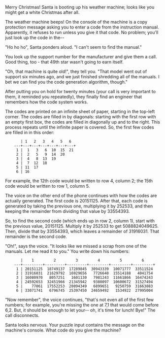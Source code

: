 Merry Christmas! Santa is booting up his weather machine;
looks like you might get a white Christmas after all.

The weather machine beeps! On the console of the machine is
a copy protection message asking you to enter a code from
the instruction manual. Apparently, it refuses to run unless
you give it that code. No problem; you'll just look up the
code in the--

"Ho ho ho", Santa ponders aloud. "I can't seem to find the
manual."

You look up the support number for the manufacturer and give
them a call. Good thing, too - that 49th star wasn't going
to earn itself.

"Oh, that machine is quite old!", they tell you. "That model
went out of support six minutes ago, and we just finished
shredding all of the manuals. I bet we can find you the code
generation algorithm, though."

After putting you on hold for twenty minutes (your call is
very important to them, it reminded you repeatedly), they
finally find an engineer that remembers how the code system
works.

The codes are printed on an infinite sheet of paper,
starting in the top-left corner. The codes are filled in by
diagonals: starting with the first row with an empty first
box, the codes are filled in diagonally up and to the
right. This process repeats until the infinite paper is
covered. So, the first few codes are filled in in this
order:

           | 1   2   3   4   5   6  
        ---+---+---+---+---+---+---+
         1 |  1   3   6  10  15  21
         2 |  2   5   9  14  20
         3 |  4   8  13  19
         4 |  7  12  18
         5 | 11  17
         6 | 16

For example, the 12th code would be written to row 4, column
2; the 15th code would be written to row 1, column 5.

The voice on the other end of the phone continues with how
the codes are actually generated. The first code
is 20151125. After that, each code is generated by taking
the previous one, multiplying it by 252533, and then keeping
the remainder from dividing that value by 33554393.

So, to find the second code (which ends up in row 2, column
1), start with the previous value, 20151125. Multiply it by
252533 to get 5088824049625. Then, divide that by 33554393,
which leaves a remainder of 31916031. That remainder is the
second code.

"Oh!", says the voice. "It looks like we missed a scrap from
one of the manuals. Let me read it to you." You write down
his numbers:

           |    1         2         3         4         5         6
        ---+---------+---------+---------+---------+---------+---------+
         1 | 20151125  18749137  17289845  30943339  10071777  33511524
         2 | 31916031  21629792  16929656   7726640  15514188   4041754
         3 | 16080970   8057251   1601130   7981243  11661866  16474243
         4 | 24592653  32451966  21345942   9380097  10600672  31527494
         5 |    77061  17552253  28094349   6899651   9250759  31663883
         6 | 33071741   6796745  25397450  24659492   1534922  27995004

"Now remember", the voice continues, "that's not even all of
the first few numbers; for example, you're missing the one
at 7,1 that would come before 6,2. But, it should be enough
to let your-- oh, it's time for lunch! Bye!" The call
disconnects.

Santa looks nervous. Your puzzle input contains the message
on the machine's console. What code do you give the machine?

